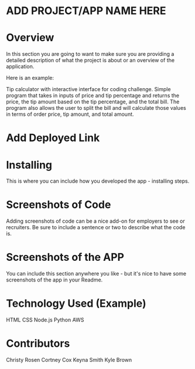 # ADD PROJECT/APP NAME HERE
# Overview
In this section you are going to want to make sure you are providing a detailed description of what the project is about or an overview of the application. 

Here is an example:

Tip calculator with interactive interface for coding challenge. Simple program that takes in inputs of price and tip percentage and returns the price, the tip amount based on the tip percentage, and the total bill. The program also allows the user to split the bill and will calculate those values in terms of order price, tip amount, and total amount.
# Add Deployed Link
# Installing
This is where you can include how you developed the app - installing steps. 
# Screenshots of Code
Adding screenshots of code can be a nice add-on for employers to see or recruiters. Be sure to include a sentence or two to describe what the code is.
# Screenshots of the APP
You can include this section anywhere you like - but it's nice to have some screenshots of the app in your Readme.
# Technology Used (Example)
HTML
CSS
Node.js
Python
AWS
# Contributors
Christy Rosen
Cortney Cox
Keyna Smith
Kyle Brown
